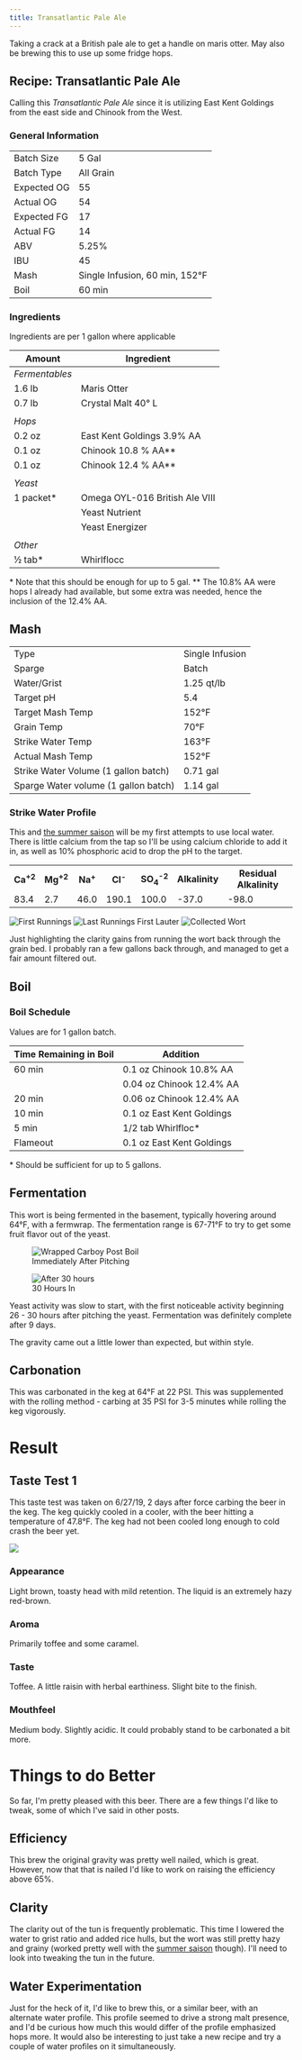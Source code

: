 ```yaml
---
title: Transatlantic Pale Ale
---
```


Taking a crack at a British pale ale to get a handle on maris otter.
May also be brewing this to use up some fridge hops.

## Recipe: Transatlantic Pale Ale

Calling this _Transatlantic Pale Ale_ since it is utilizing East Kent 
Goldings from the east side and Chinook from the West.

### General Information

|             |           |
|-------------|-----------|
| Batch Size  | 5 Gal     |
| Batch Type  | All Grain |
| Expected OG | 55        |
| Actual OG   | 54        |
| Expected FG | 17        |
| Actual FG   | 14       |
| ABV         | 5.25%       |
| IBU         | 45        |
| Mash | Single Infusion, 60 min, 152&deg;F |
| Boil | 60 min |

### Ingredients

Ingredients are per 1 gallon where applicable

| Amount         | Ingredient                     |
|----------------|--------------------------------|
| _Fermentables_ |                                |
| 1.6 lb         | Maris Otter               |
| 0.7 lb         | Crystal Malt 40&deg; L    |
|                |                                |
| _Hops_         |                                |
| 0.2 oz         | East Kent Goldings 3.9% AA     |
| 0.1 oz         | Chinook 10.8 % AA\*\*           |
| 0.1 oz        | Chinook 12.4 % AA\*\*           |
|                |                                |
| _Yeast_        |                                |
| 1 packet\*     | Omega OYL-016 British Ale VIII |
|                | Yeast Nutrient                 |
|                | Yeast Energizer                |
|                |                                |
| _Other_        |                                |
| &frac12; tab\* | Whirlflocc                     |

\* Note that this should be enough for up to 5 gal.
\*\* The 10.8% AA were hops I already had available, but some extra
was needed, hence the inclusion of the 12.4% AA.

## Mash 

| | |
|-|-|
| Type | Single Infusion |
| Sparge | Batch |
| Water/Grist | 1.25 qt/lb |
| Target pH | 5.4  |
| Target Mash Temp | 152&deg;F |
| Grain Temp | 70&deg;F 
| Strike Water Temp | 163&deg;F |
| Actual Mash Temp | 152&deg;F |
| Strike Water Volume (1 gallon batch) | 0.71 gal |
| Sparge Water volume (1 gallon batch)  | 1.14 gal |

### Strike Water Profile

This and [the summer saison](2019-06-08-summer-saison.html) will be
my first attempts to use local water. There is little calcium from the tap
so I'll be using calcium chloride to add it in, as well as 10% phosphoric
acid to drop the pH to the target. 

<!-- Copied from Previously Generated HTML -->
<table id="waterProfile">
<tbody>
<tr>
<th>
Ca<sup>+2</sup>
</th>
<th>
Mg<sup>+2</sup>
</th>
<th>
Na<sup>+</sup>
</th>
<th>
Cl<sup>-</sup>
</th>
<th>
SO<sub>4</sub><sup>-2</sup>
</th>
<th>
Alkalinity
</th>
<th>
Residual Alkalinity
</th>
</tr>
<tr>
<td>
83.4
</td>
<td>
2.7
</td>
<td>
46.0
</td>
<td>
190.1
</td>
<td>
100.0
</td>
<td>
-37.0
</td>
<td>
-98.0
</td>
</tr>
</tbody>
</table>

<div class="grid-container">
  <img src="/images/posts/brews/2019-06-08-transatlantic-pale-ale/mash_1.jpg" alt="First Runnings">
  <img src="/images/posts/brews/2019-06-08-transatlantic-pale-ale/mash_2.jpg" alt="Last Runnings First Lauter">
  <img src="/images/posts/brews/2019-06-08-transatlantic-pale-ale/mash_3.jpg" alt="Collected Wort">
</div>

Just highlighting the clarity gains from running the wort back through
the grain bed. I probably ran a few gallons back through, and managed
to get a fair amount filtered out.

## Boil

### Boil Schedule

Values are for 1 gallon batch.

| Time Remaining in Boil | Addition                  |
|------------------------|---------------------------|
| 60 min                 | 0.1 oz Chinook 10.8% AA   |
|                        | 0.04 oz Chinook 12.4% AA  |
| 20 min                 | 0.06 oz Chinook 12.4% AA  |
| 10 min                 | 0.1 oz East Kent Goldings |
| 5 min                  | 1/2 tab Whirlfloc\*  |
| Flameout               | 0.1 oz East Kent Goldings |

\* Should be sufficient for up to 5 gallons.

## Fermentation

This wort is being fermented in the basement, typically hovering
around 64&deg;F, with a fermwrap. The fermentation range is 
67-71&deg;F to try to get some fruit flavor out of the yeast.

<div class="grid-container">
  <figure>
  <img src="/images/posts/brews/2019-06-08-transatlantic-pale-ale/fermentation_1.jpg" alt="Wrapped Carboy Post Boil">
  <figcaption>Immediately After Pitching</figcaption>
  </figure>
  <figure>
  <img src="/images/posts/brews/2019-06-08-transatlantic-pale-ale/fermentation_2.jpg" alt="After 30 hours">
  <figcaption>30 Hours In</figcaption>
  </figure>
</div>

Yeast activity was slow to start, with the first noticeable activity
beginning 26 - 30 hours after pitching the yeast. Fermentation was
definitely complete after 9 days.

The gravity came out a little lower than expected, but within style.

## Carbonation

This was carbonated in the keg at 64&deg;F at 22 PSI. This was
supplemented with the rolling method - carbing at 35 PSI for 3-5 minutes
while rolling the keg vigorously.

# Result

## Taste Test 1

This taste test was taken on 6/27/19, 2 days after force carbing the beer
in the keg. The keg quickly cooled in a cooler, with the beer hitting
a temperature of 47.8&deg;F. The keg had not been cooled long enough
to cold crash the beer yet.

<img src="/images/posts/brews/2019-06-08-transatlantic-pale-ale/beer_1.jpg" class="brew-photo">

### Appearance

Light brown, toasty head with mild retention. The liquid is an
extremely hazy red-brown.

### Aroma

Primarily toffee and some caramel.

### Taste

Toffee. A little raisin with herbal earthiness. Slight bite to the finish.

### Mouthfeel

Medium body. Slightly acidic. It could probably stand to be carbonated
a bit more.

# Things to do Better

So far, I'm pretty pleased with this beer. There are a few things I'd like
to tweak, some of which I've said in other posts.

## Efficiency

This brew the original gravity was pretty well nailed, which is great.
However, now that that is nailed I'd like to work on raising the
efficiency above 65%.

## Clarity

The clarity out of the tun is frequently problematic. This time I lowered
the water to grist ratio and added rice hulls, but the wort
was still pretty hazy and grainy (worked pretty well with the [summer
saison](./2019-06-08-summer-saison.html) though). I'll need to look
into tweaking the tun in the future.

## Water Experimentation

Just for the heck of it, I'd like to brew this, or a similar beer, with
an alternate water profile. This profile seemed to drive a strong malt
presence, and I'd be curious how much this would differ of the profile
emphasized hops more. It would also be interesting to just take a new
recipe and try a couple of water profiles on it simultaneously.
